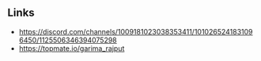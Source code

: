## Links

- https://discord.com/channels/1009181023038353411/1010265241831096450/1125506346394075298
- https://topmate.io/garima_rajput
